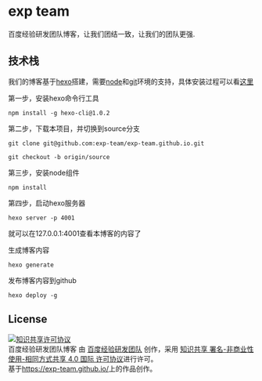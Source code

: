 # exp team
百度经验研发团队博客，让我们团结一致，让我们的团队更强.

## 技术栈
我们的博客基于[hexo](https://hexo.io/zh-cn/)搭建，需要[node](https://nodejs.org/en/)和[git](https://git-scm.com/)环境的支持，具体安装过程可以看[这里](https://exp-team.github.io/)

第一步，安装hexo命令行工具

    npm install -g hexo-cli@1.0.2

第二步，下载本项目，并切换到source分支

    git clone git@github.com:exp-team/exp-team.github.io.git

    git checkout -b origin/source

第三步，安装node组件

    npm install

第四步，启动hexo服务器

    hexo server -p 4001

就可以在127.0.0.1:4001查看本博客的内容了

生成博客内容

    hexo generate

发布博客内容到github

    hexo deploy -g

## License
<a rel="license" href="http://creativecommons.org/licenses/by-nc-sa/4.0/"><img alt="知识共享许可协议" style="border-width:0" src="http://i.creativecommons.org/l/by-nc-sa/4.0/88x31.png" /></a><br /><span xmlns:dct="http://purl.org/dc/terms/" href="http://purl.org/dc/dcmitype/Text" property="dct:title" rel="dct:type">百度经验研发团队博客</span> 由 <a xmlns:cc="http://creativecommons.org/ns#" href="https://exp-team.github.io/" property="cc:attributionName" rel="cc:attributionURL">百度经验研发团队</a> 创作，采用 <a rel="license" href="http://creativecommons.org/licenses/by-nc-sa/4.0/">知识共享 署名-非商业性使用-相同方式共享 4.0 国际 许可协议</a>进行许可。<br />基于<a xmlns:dct="http://purl.org/dc/terms/" href="https://exp-team.github.io/" rel="dct:source">https://exp-team.github.io/</a>上的作品创作。
